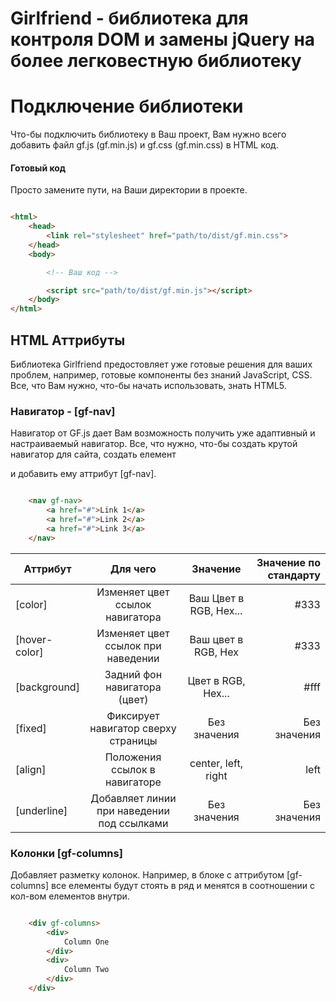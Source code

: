 # Girlfriend - библиотека для контроля DOM и замены jQuery на более легковестную библиотеку

# Подключение библиотеки

Что-бы подключить библиотеку в Ваш проект, Вам нужно всего добавить файл gf.js (gf.min.js) и gf.css (gf.min.css) в HTML код.

#### Готовый код

Просто замените пути, на Ваши директории в проекте.

``` html

<html>
	<head>
		<link rel="stylesheet" href="path/to/dist/gf.min.css">
	</head>
	<body>

		<!-- Ваш код -->

		<script src="path/to/dist/gf.min.js"></script>
	</body>
</html>


```

## HTML Аттрибуты

Библиотека Girlfriend предостовляет уже готовые решения для ваших проблем, например, готовые компоненты без знаний JavaScript, CSS. 
Все, что Вам нужно, что-бы начать использовать, знать HTML5. 

### Навигатор - [gf-nav]

Навигатор от GF.js дает Вам возможность получить уже адаптивный и настраиваемый навигатор. Все, что нужно, что-бы создать крутой навигатор для сайта, создать елемент <nav> и добавить ему аттрибут [gf-nav]. 

``` html

	<nav gf-nav>
		<a href="#">Link 1</a>
		<a href="#">Link 2</a>
		<a href="#">Link 3</a>
	</nav>

```

|Аттрибут | Для чего | Значение | Значение по стандарту |
|------------|:---------:|:--------:|-------:|
|[color]|Изменяет цвет ссылок навигатора|Ваш Цвет в RGB, Hex...| #333 |
|[hover-color]|Изменяет цвет ссылок при наведении|Ваш цвет в RGB, Hex| #333 |
|[background]|Задний фон навигатора (цвет)| Цвет в RGB, Hex...|#fff|
|[fixed]|Фиксирует навигатор сверху страницы|Без значения|Без значения|
|[align]|Положения ссылок в навигаторе|center, left, right| left |
|[underline]|Добавляет линии при наведении под ссылками|Без значения|Без значения|

### Колонки [gf-columns]

Добавляет разметку колонок. Например, в блоке с аттрибутом [gf-columns] все елементы будут стоять в ряд и менятся в соотношении с кол-вом елементов внутри.

``` html

	<div gf-columns>
		<div>
			Column One
		</div>
		<div>
			Column Two
		</div>
	</div>

```